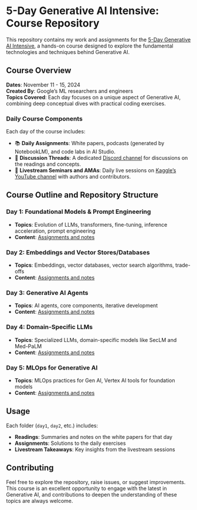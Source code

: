 # 5-Day Generative AI Intensive: Course Repository

This repository contains my work and assignments for the [5-Day Generative AI Intensive](https://rsvp.withgoogle.com/events/google-generative-ai-intensive/home), a hands-on course designed to explore the fundamental technologies and techniques behind Generative AI.

## Course Overview

**Dates**: November 11 - 15, 2024  
**Created By**: Google’s ML researchers and engineers  
**Topics Covered**: Each day focuses on a unique aspect of Generative AI, combining deep conceptual dives with practical coding exercises.

### Daily Course Components
Each day of the course includes:
- 📚 **Daily Assignments**: White papers, podcasts (generated by NotebookLM), and code labs in AI Studio.
- 💬 **Discussion Threads**: A dedicated [Discord channel](https://discord.com/invite/gNrC9Xut) for discussions on the readings and concepts.
- 🎥 **Livestream Seminars and AMAs**: Daily live sessions on [Kaggle’s YouTube channel](https://youtu.be/kpRyiJUUFxY?si=tcYsnY1jLxmL_GSk) with authors and contributors.

## Course Outline and Repository Structure

### Day 1: Foundational Models & Prompt Engineering
- **Topics**: Evolution of LLMs, transformers, fine-tuning, inference acceleration, prompt engineering
- **Content**: [Assignments and notes](./day1/)

### Day 2: Embeddings and Vector Stores/Databases
- **Topics**: Embeddings, vector databases, vector search algorithms, trade-offs
- **Content**: [Assignments and notes](./day2/)

### Day 3: Generative AI Agents
- **Topics**: AI agents, core components, iterative development
- **Content**: [Assignments and notes](./day3/)

### Day 4: Domain-Specific LLMs
- **Topics**: Specialized LLMs, domain-specific models like SecLM and Med-PaLM
- **Content**: [Assignments and notes](./day4/)

### Day 5: MLOps for Generative AI
- **Topics**: MLOps practices for Gen AI, Vertex AI tools for foundation models
- **Content**: [Assignments and notes](./day5/)

## Usage
Each folder (`day1`, `day2`, etc.) includes:
- **Readings**: Summaries and notes on the white papers for that day
- **Assignments**: Solutions to the daily exercises
- **Livestream Takeaways**: Key insights from the livestream sessions

## Contributing
Feel free to explore the repository, raise issues, or suggest improvements. This course is an excellent opportunity to engage with the latest in Generative AI, and contributions to deepen the understanding of these topics are always welcome.
